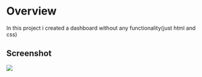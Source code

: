 # Overview

In this project i created a dashboard without any functionality(just html and css)

## Screenshot

<img src="Screenshot/Untitled.png"/>
